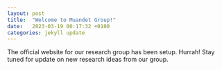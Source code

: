 ```yaml
---
layout: post
title:  "Welcome to Muandet Group!"
date:   2023-03-19 00:17:32 +0100
categories: jekyll update
---
```

The official website for our research group has been setup. Hurrah! Stay tuned for update on new research ideas from our group.
